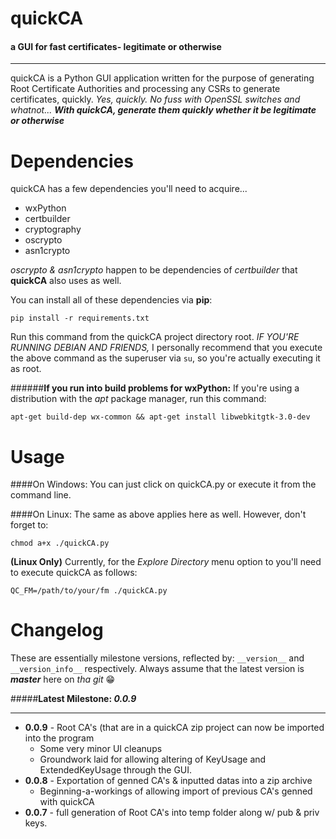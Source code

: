 # **quickCA**
#### a GUI for fast certificates- legitimate or otherwise
---

quickCA is a Python GUI application written for the purpose of generating Root Certificate Authorities and processing any CSRs to generate certificates, quickly. *Yes, quickly. No fuss with OpenSSL switches and whatnot... __With quickCA, generate them quickly whether it be legitimate or otherwise__* 

Dependencies
============

quickCA has a few dependencies you'll need to acquire...

 * wxPython
 * certbuilder
 * cryptography
 * oscrypto
 * asn1crypto

*oscrypto & asn1crypto* happen to be dependencies of *certbuilder* that __quickCA__ also uses as well.

You can install all of these dependencies via **pip**:

    pip install -r requirements.txt 

Run this command from the quickCA project directory root. *IF YOU'RE RUNNING DEBIAN AND FRIENDS,* I personally recommend that you execute the above command as the superuser via ```su```, so you're actually executing it as root.

######**If you run into build problems for wxPython:**
If you're using a distribution with the *apt* package manager, run this command:

    apt-get build-dep wx-common && apt-get install libwebkitgtk-3.0-dev 

Usage
============
####On Windows:
You can just click on quickCA.py or execute it from the command line.

####On Linux:
The same as above applies here as well. However, don't forget to:
	

    chmod a+x ./quickCA.py

**(Linux Only)** Currently, for the *Explore Directory* menu option to you'll need to execute quickCA as follows:

    QC_FM=/path/to/your/fm ./quickCA.py
   
Changelog
============
These are essentially milestone versions, reflected by:  ```__version__``` and ```__version_info__``` respectively. Always assume that the latest version is ***master*** here on *tha git*  :grin:

#####**Latest Milestone: *0.0.9***

----------


* __0.0.9__ \- Root CA's (that are in a quickCA zip project can now be imported into the program
	* Some very minor UI cleanups
	* Groundwork laid for allowing altering of KeyUsage and ExtendedKeyUsage through the GUI.
* __0.0.8__ \- Exportation of genned CA's & inputted datas into a zip archive
	* Beginning-a-workings of allowing import of previous CA's genned with quickCA
* __0.0.7__ \- full generation of Root CA's into temp folder along w/ pub & priv keys.
